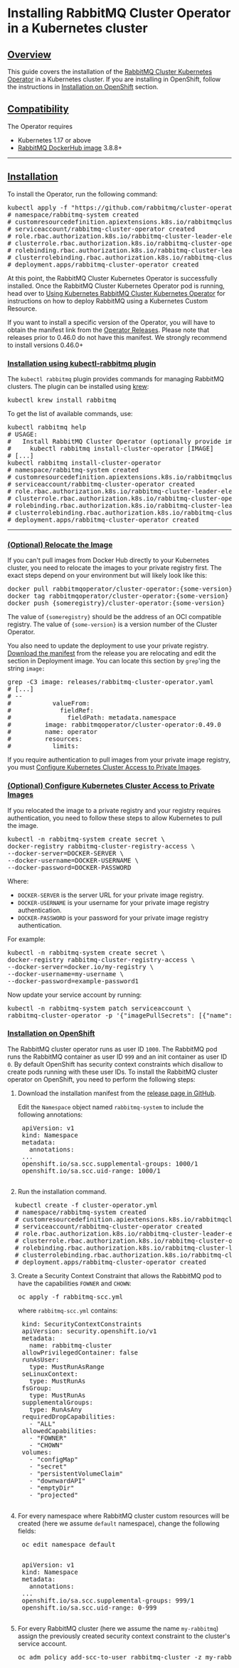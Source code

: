 # Installing RabbitMQ Cluster Operator in a Kubernetes cluster

## <a id="overview" class="anchor" href="#overview">Overview</a>

This guide covers the installation of the [RabbitMQ Cluster Kubernetes Operator](/kubernetes/operator/operator-overview.html) in a Kubernetes cluster.
If you are installing in OpenShift, follow the instructions in [Installation on OpenShift](#openshift) section.

## <a id='compatibility' class='anchor' href='#compatibility'>Compatibility</a>

The Operator requires

* Kubernetes 1.17 or above
* [RabbitMQ DockerHub image](https://hub.docker.com/_/rabbitmq) 3.8.8+

-----

## <a id='installation' class='anchor' href='#installation'>Installation</a>

To install the Operator, run the following command:

<pre class="lang-bash">
kubectl apply -f "https://github.com/rabbitmq/cluster-operator/releases/latest/download/cluster-operator.yml"
# namespace/rabbitmq-system created
# customresourcedefinition.apiextensions.k8s.io/rabbitmqclusters.rabbitmq.com created
# serviceaccount/rabbitmq-cluster-operator created
# role.rbac.authorization.k8s.io/rabbitmq-cluster-leader-election-role created
# clusterrole.rbac.authorization.k8s.io/rabbitmq-cluster-operator-role created
# rolebinding.rbac.authorization.k8s.io/rabbitmq-cluster-leader-election-rolebinding created
# clusterrolebinding.rbac.authorization.k8s.io/rabbitmq-cluster-operator-rolebinding created
# deployment.apps/rabbitmq-cluster-operator created
</pre>

At this point, the RabbitMQ Cluster Kubernetes Operator is successfully installed.
Once the RabbitMQ Cluster Kubernetes Operator pod is running, head over to [Using Kubernetes RabbitMQ Cluster Kubernetes Operator](/kubernetes/operator/using-operator.html) for instructions on how to deploy RabbitMQ using a Kubernetes Custom Resource.

If you want to install a specific version of the Operator, you will have to obtain the manifest link from the
[Operator Releases](https://github.com/rabbitmq/cluster-operator/releases). Please note that releases prior to 0.46.0
do not have this manifest. We strongly recommend to install versions 0.46.0+

### <a id='kubectl-plugin' class='anchor' href='#kubectl-plugin'>Installation using kubectl-rabbitmq plugin</a>

The `kubectl rabbitmq` plugin provides commands for managing RabbitMQ clusters.
The plugin can be installed using [krew](https://github.com/kubernetes-sigs/krew):

<pre class="lang-bash">
kubectl krew install rabbitmq
</pre>

To get the list of available commands, use:

<pre class="lang-bash">
kubectl rabbitmq help
# USAGE:
#   Install RabbitMQ Cluster Operator (optionally provide image to use a relocated image or a specific version)
#     kubectl rabbitmq install-cluster-operator [IMAGE]
# [...]
kubectl rabbitmq install-cluster-operator
# namespace/rabbitmq-system created
# customresourcedefinition.apiextensions.k8s.io/rabbitmqclusters.rabbitmq.com created
# serviceaccount/rabbitmq-cluster-operator created
# role.rbac.authorization.k8s.io/rabbitmq-cluster-leader-election-role created
# clusterrole.rbac.authorization.k8s.io/rabbitmq-cluster-operator-role created
# rolebinding.rbac.authorization.k8s.io/rabbitmq-cluster-leader-election-rolebinding created
# clusterrolebinding.rbac.authorization.k8s.io/rabbitmq-cluster-operator-rolebinding created
# deployment.apps/rabbitmq-cluster-operator created
</pre>

-----

### <a id='relocate-image' class='anchor' href='#relocate-image'>(Optional) Relocate the Image</a>

If you can't pull images from Docker Hub directly to your Kubernetes cluster, you need to relocate the images to your private registry first. The exact steps depend on your environment but will likely look like this:

<pre class="lang-bash">
docker pull rabbitmqoperator/cluster-operator:{some-version}
docker tag rabbitmqoperator/cluster-operator:{some-version} {someregistry}/cluster-operator-dev:{some-version}
docker push {someregistry}/cluster-operator:{some-version}
</pre>

The value of `{someregistry}` should be the address of an OCI compatible registry. The value of `{some-version}` is
a version number of the Cluster Operator.

You also need to update the deployment to use your private registry. [Download the manifest](https://github.com/rabbitmq/cluster-operator/releases)
from the release you are relocating and edit the section in Deployment image. You can locate this section by `grep`'ing
the string `image:`

<pre class="lang-bash">
grep -C3 image: releases/rabbitmq-cluster-operator.yaml
# [...]
# --
#           valueFrom:
#             fieldRef:
#               fieldPath: metadata.namespace
#         image: rabbitmqoperator/cluster-operator:0.49.0
#         name: operator
#         resources:
#           limits:
</pre>

If you require authentication to pull images from your private image registry, you must [Configure Kubernetes Cluster Access to Private Images](#private-images).

### <a id='private-images' class='anchor' href='#private-images'>(Optional) Configure Kubernetes Cluster Access to Private Images</a>

If you relocated the image to a private registry and your registry requires authentication, you need to follow these steps to allow Kubernetes to pull the image.

<pre class="lang-bash">
kubectl -n rabbitmq-system create secret \
docker-registry rabbitmq-cluster-registry-access \
--docker-server=DOCKER-SERVER \
--docker-username=DOCKER-USERNAME \
--docker-password=DOCKER-PASSWORD
</pre>

Where:

+ `DOCKER-SERVER` is the server URL for your private image registry.
+ `DOCKER-USERNAME` is your username for your private image registry authentication.
+ `DOCKER-PASSWORD` is your password for your private image registry authentication.

For example:

<pre class="lang-bash">
kubectl -n rabbitmq-system create secret \
docker-registry rabbitmq-cluster-registry-access \
--docker-server=docker.io/my-registry \
--docker-username=my-username \
--docker-password=example-password1
</pre>

Now update your service account by running:

<pre class="lang-bash">
kubectl -n rabbitmq-system patch serviceaccount \
rabbitmq-cluster-operator -p '{"imagePullSecrets": [{"name": "rabbitmq-cluster-registry-access"}]}'
</pre>

### <a id='openshift' class='anchor' href='#openshift'>Installation on OpenShift</a>

The RabbitMQ cluster operator runs as user ID `1000`.
The RabbitMQ pod runs the RabbitMQ container as user ID `999` and an init container as user ID `0`.
By default OpenShift has security context constraints which disallow to create pods running with these user IDs.
To install the RabbitMQ cluster operator on OpenShift, you need to perform the following steps:

1. Download the installation manifest from the [release page in GitHub](https://github.com/rabbitmq/cluster-operator/releases).

    Edit the `Namespace` object named `rabbitmq-system` to include the following annotations:

    <pre class="lang-yaml">
    apiVersion: v1
    kind: Namespace
    metadata:
      annotations:
    ...
	openshift.io/sa.scc.supplemental-groups: 1000/1
	openshift.io/sa.scc.uid-range: 1000/1
    </pre>

2. Run the installation command.
  <pre class="lang-yaml">
  kubectl create -f cluster-operator.yml
  # namespace/rabbitmq-system created
  # customresourcedefinition.apiextensions.k8s.io/rabbitmqclusters.rabbitmq.com created
  # serviceaccount/rabbitmq-cluster-operator created
  # role.rbac.authorization.k8s.io/rabbitmq-cluster-leader-election-role created
  # clusterrole.rbac.authorization.k8s.io/rabbitmq-cluster-operator-role created
  # rolebinding.rbac.authorization.k8s.io/rabbitmq-cluster-leader-election-rolebinding created
  # clusterrolebinding.rbac.authorization.k8s.io/rabbitmq-cluster-operator-rolebinding created
  # deployment.apps/rabbitmq-cluster-operator created</pre>

3. Create a Security Context Constraint that allows the RabbitMQ pod to have the capabilities `FOWNER` and `CHOWN`:
    <pre class="lang-bash">oc apply -f rabbitmq-scc.yml</pre>

    where `rabbitmq-scc.yml` contains:

    <pre class="lang-yaml">
    kind: SecurityContextConstraints
    apiVersion: security.openshift.io/v1
    metadata:
      name: rabbitmq-cluster
    allowPrivilegedContainer: false
    runAsUser:
      type: MustRunAsRange
    seLinuxContext:
      type: MustRunAs
    fsGroup:
      type: MustRunAs
    supplementalGroups:
      type: RunAsAny
    requiredDropCapabilities:
      - "ALL"
    allowedCapabilities:
      - "FOWNER"
      - "CHOWN"
    volumes:
      - "configMap"
      - "secret"
      - "persistentVolumeClaim"
      - "downwardAPI"
      - "emptyDir"
      - "projected"
    </pre>

4. For every namespace where RabbitMQ cluster custom resources will be created (here we assume `default` namespace), change the following fields:

    <pre class="lang-bash">
    oc edit namespace default
    </pre>

    <pre class="lang-yaml">
    apiVersion: v1
    kind: Namespace
    metadata:
      annotations:
    ...
	openshift.io/sa.scc.supplemental-groups: 999/1
	openshift.io/sa.scc.uid-range: 0-999
    </pre>

5. For every RabbitMQ cluster (here we assume the name `my-rabbitmq`) assign the previously created security context constraint to the cluster's service account.

    <pre class="lang-bash">oc adm policy add-scc-to-user rabbitmq-cluster -z my-rabbitmq</pre>

